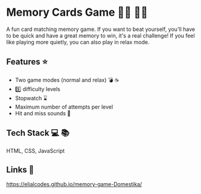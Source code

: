 # Memory Cards Game :ghost::ghost: :rainbow::rainbow:

A fun card matching memory game. If you want to beat yourself, you'll have to be quick and have a great memory to win, it's a real challenge! If you feel like playing more quietly, you can also play in relax mode.


## Features :star:

- Two game modes (normal and relax) :bomb: :coffee:
- :five: difficulty levels
- Stopwatch :hourglass:
- Maximum number of attempts per level
- Hit and miss sounds :mega:


## Tech Stack :computer: :books:

HTML, CSS, JavaScript


## Links 🔗

https://elialcodes.github.io/memory-game-Domestika/
